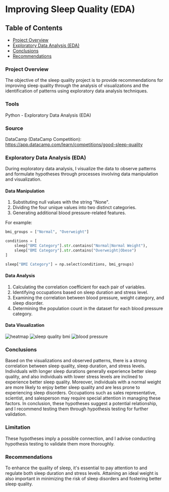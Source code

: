 # Improving Sleep Quality (EDA)

## Table of Contents
- [Project Overview](#project-overview)
- [Exploratory Data Analysis (EDA)](#exploratory-data-analysis)
- [Conclusions](#conclusions)
- [Recommendations](#recommendations)

### Project Overview
The objective of the sleep quality project is to provide recommendations for improving sleep quality through the analysis of visualizations and the identification of patterns using exploratory data analysis techniques.

### Tools
Python - Exploratory Data Analysis (EDA)

### Source
DataCamp (DataCamp Competition): https://app.datacamp.com/learn/competitions/good-sleep-quality

### Exploratory Data Analysis (EDA) <a name="exploratory-data-analysis"></a>
During exploratory data analysis, I visualize the data to observe patterns and formulate hypotheses through processes involving data manipulation and visualization.

#### Data Manipulation
1. Substituting null values with the string "None".
2. Dividing the four unique values into two distinct categories.
3. Generating additional blood pressure-related features.

For example:
~~~python
bmi_groups = ["Normal", "Overweight"]

conditions = [
    sleep["BMI Category"].str.contains("Normal|Normal Weight"),
    sleep["BMI Category"].str.contains("Overweight|Obese")
]

sleep["BMI Category"] = np.select(conditions, bmi_groups)
~~~

#### Data Analysis
1. Calculating the correlation coefficient for each pair of variables.
2. Identifying occupations based on sleep duration and stress level.
3. Examining the correlation between blood pressure, weight category, and sleep disorder.
4. Determining the population count in the dataset for each blood pressure category.

#### Data Visualization
![heatmap](https://github.com/fernandasubekti/Sleep_Quality/assets/116712020/9e591056-e56b-4309-a881-bec4dca7b735)
![sleep quality bmi](https://github.com/fernandasubekti/Sleep_Quality/assets/116712020/4eef1eb6-dbda-419d-8b56-7a38eb96d8d6)
![blood pressure](https://github.com/fernandasubekti/Sleep_Quality/assets/116712020/94280a14-bd24-4b13-8baf-364b0c86d7a1)

### Conclusions
Based on the visualizations and observed patterns, there is a strong correlation between sleep quality, sleep duration, and stress levels. Individuals with longer sleep durations generally experience better sleep quality, and also individuals with lower stress levels are inclined to experience better sleep quality. Moreover, individuals with a normal weight are more likely to enjoy better sleep quality and are less prone to experiencing sleep disorders. Occupations such as sales representative, scientist, and salesperson may require special attention in managing these factors. In conclusion, these hypotheses suggest a potential relationship, and I recommend testing them through hypothesis testing for further validation.

### Limitation
These hypotheses imply a possible connection, and I advise conducting hypothesis testing to validate them more thoroughly.

### Recommendations
To enhance the quality of sleep, it's essential to pay attention to and regulate both sleep duration and stress levels. Attaining an ideal weight is also important in minimizing the risk of sleep disorders and fostering better sleep quality.
